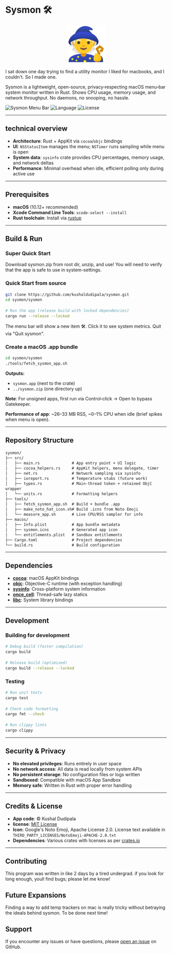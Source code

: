 # Sysmon 🛠️
<p align="center">
    <img src="sysmon/images/logo.png" alt="Sysmon Logo" width="120" />
</p>
I sat down one day trying to find a utility monitor I liked for macbooks, and I couldn't. So I made one.

Sysmon is a lightweight, open-source, privacy‑respecting macOS menu‑bar system monitor written in Rust. Shows CPU usage, memory usage, and network throughput. No daemons, no snooping, no hassle.

![Sysmon Menu Bar](https://img.shields.io/badge/platform-macOS-blue)
![Language](https://img.shields.io/badge/language-Rust-orange)
![License](https://img.shields.io/badge/license-MIT-green)




---

## technical overview

- **Architecture**: Rust + AppKit via `cocoa`/`objc` bindings
- **UI**: `NSStatusItem` manages the menu; `NSTimer` runs sampling while menu is open
- **System data**: `sysinfo` crate provides CPU percentages, memory usage, and network deltas
- **Performance**: Minimal overhead when idle, efficient polling only during active use

---

## Prerequisites

- **macOS** (10.12+ recommended)
- **Xcode Command Line Tools**: `xcode-select --install`
- **Rust toolchain**: Install via [rustup](https://rustup.rs/)

---

## Build & Run

### Super Quick Start

Download sysmon.zip from root dir, unzip, and use! You will need to verify that the app is safe to use in system-settings.

### Quick Start from source

```bash
git clone https://github.com/kushaldudipala/sysmon.git
cd sysmon/sysmon

# Run the app (release build with locked dependencies)
cargo run --release --locked
```

The menu bar will show a new item 🛠️. Click it to see system metrics. Quit via "Quit sysmon".

### Create a macOS .app bundle

```bash
cd sysmon/sysmon
./tools/fetch_sysmon_app.sh
```

**Outputs:**
- `sysmon.app` (next to the crate)
- `../sysmon.zip` (one directory up)

**Note**: For unsigned apps, first run via Control‑click → Open to bypass Gatekeeper.

**Performance of app**: ~26–33 MB RSS, ~0–1% CPU when idle (brief spikes when menu is open).

---

## Repository Structure

```
sysmon/
├── src/
│   ├── main.rs              # App entry point + UI logic
│   ├── cocoa_helpers.rs     # AppKit helpers, menu delegate, timer
│   ├── net.rs               # Network sampling via sysinfo
│   ├── ioreport.rs          # Temperature stubs (future work)
│   ├── types.rs             # Main-thread token + retained ObjC wrapper
│   └── units.rs             # Formatting helpers
├── tools/
│   ├── fetch_sysmon_app.sh  # Build + bundle .app
│   ├── make_noto_hat_icon.sh# Build .icns from Noto Emoji
│   └── measure_app.sh       # Live CPU/RSS sampler for info
├── macos/
│   ├── Info.plist           # App bundle metadata
│   ├── sysmon.icns          # Generated app icon
│   └── entitlements.plist   # Sandbox entitlements
├── Cargo.toml               # Project dependencies
└── build.rs                 # Build configuration
```

---

## Dependencies

- **[cocoa](https://crates.io/crates/cocoa)**: macOS AppKit bindings
- **[objc](https://crates.io/crates/objc)**: Objective-C runtime (with exception handling)
- **[sysinfo](https://crates.io/crates/sysinfo)**: Cross-platform system information
- **[once_cell](https://crates.io/crates/once_cell)**: Thread-safe lazy statics
- **[libc](https://crates.io/crates/libc)**: System library bindings

---

## Development

### Building for development

```bash
# Debug build (faster compilation)
cargo build

# Release build (optimized)
cargo build --release --locked
```

### Testing

```bash
# Run unit tests
cargo test

# Check code formatting
cargo fmt --check

# Run clippy lints
cargo clippy
```

---

## Security & Privacy

- **No elevated privileges**: Runs entirely in user space
- **No network access**: All data is read locally from system APIs
- **No persistent storage**: No configuration files or logs written
- **Sandboxed**: Compatible with macOS App Sandbox
- **Memory safe**: Written in Rust with proper error handling

---

## Credits & License

- **App code**: © Kushal Dudipala
- **license**: [MIT License](LICENSE)
- **Icon**: Google's Noto Emoji, Apache License 2.0. License text available in `THIRD_PARTY_LICENSES/NotoEmoji-APACHE-2.0.txt`
- **Dependencies**: Various crates with licenses as per [crates.io](https://crates.io)

---

## Contributing

This program was written in like 2 days by a tired undergrad. if you look for long enough, youll find bugs; please let me know!

## Future Expansions

Finding a way to add temp trackers on mac is really tricky without betraying the ideals behind sysmon. To be done next time!

## Support

If you encounter any issues or have questions, please [open an issue](https://github.com/kushaldudipala/sysmon/issues) on GitHub.
